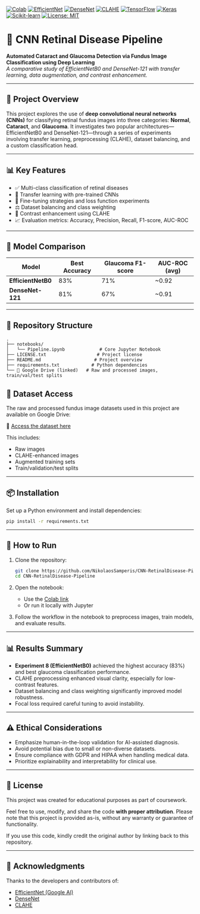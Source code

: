 [![Colab](https://img.shields.io/badge/Notebook-Google%20Colab-orange?logo=googlecolab&logoColor=white)](https://colab.research.google.com/)
[![EfficientNet](https://img.shields.io/badge/EfficientNet-Paper-blue)](https://arxiv.org/abs/1905.11946)
[![DenseNet](https://img.shields.io/badge/DenseNet121-Paper-blue)](https://arxiv.org/abs/1608.06993)
[![CLAHE](https://img.shields.io/badge/CLAHE-Contrast_Enhancement-lightgrey)](https://en.wikipedia.org/wiki/Adaptive_histogram_equalization)
[![TensorFlow](https://img.shields.io/badge/TensorFlow-2.x-orange?logo=tensorflow)](https://www.tensorflow.org/)
[![Keras](https://img.shields.io/badge/Keras-Deep_Learning-red?logo=keras)](https://keras.io/)
[![Scikit-learn](https://img.shields.io/badge/scikit--learn-ML-blue?logo=scikit-learn)](https://scikit-learn.org/)
[![License: MIT](https://img.shields.io/badge/License-MIT-yellow.svg)](https://opensource.org/licenses/MIT)

# 🧠 CNN Retinal Disease Pipeline

**Automated Cataract and Glaucoma Detection via Fundus Image Classification using Deep Learning**  
*A comparative study of EfficientNetB0 and DenseNet-121 with transfer learning, data augmentation, and contrast enhancement.*

---

## 📌 Project Overview

This project explores the use of **deep convolutional neural networks (CNNs)** for classifying retinal fundus images into three categories: **Normal**, **Cataract**, and **Glaucoma**. It investigates two popular architectures—EfficientNetB0 and DenseNet-121—through a series of experiments involving transfer learning, preprocessing (CLAHE), dataset balancing, and a custom classification head.

---

## 📊 Key Features

- ✅ Multi-class classification of retinal diseases
- 🔁 Transfer learning with pre-trained CNNs
- 🧪 Fine-tuning strategies and loss function experiments
- ⚖️ Dataset balancing and class weighting
- 🎨 Contrast enhancement using CLAHE
- 📈 Evaluation metrics: Accuracy, Precision, Recall, F1-score, AUC-ROC

---

## 🧪 Model Comparison

| Model          | Best Accuracy | Glaucoma F1-score | AUC-ROC (avg) |
|----------------|---------------|--------------------|----------------|
| **EfficientNetB0** | 83%          | 71%               | ~0.92          |
| **DenseNet-121**   | 81%          | 67%               | ~0.91          |

---

## 📁 Repository Structure

```
.
├── notebooks/
│   └── Pipeline.ipynb             # Core Jupyter Notebook
├── LICENSE.txt                   # Project license        
├── README.md                    # Project overview
├── requirements.txt            # Python dependencies                 
└── 📁 Google Drive (linked)   # Raw and processed images, train/val/test splits
```

## 📁 Dataset Access

The raw and processed fundus image datasets used in this project are available on Google Drive:

🔗 [Access the dataset here](https://drive.google.com/drive/folders/18HJRbyhWfaJok8r070PRf5G1ZxfyCb4W?usp=sharing)

This includes:
- Raw images
- CLAHE-enhanced images
- Augmented training sets
- Train/validation/test splits

---

## 📦 Installation

Set up a Python environment and install dependencies:

```bash
pip install -r requirements.txt
```

---

## 🚀 How to Run

1. Clone the repository:
   ```bash
   git clone https://github.com/NikolaosSamperis/CNN-RetinalDisease-Pipeline.git
   cd CNN-RetinalDisease-Pipeline
   ```

2. Open the notebook:
   - Use the [Colab link](https://colab.research.google.com/drive/1-rAbH-aQBs9hCh4e7p0crPhQbWJvsZlw)
   - Or run it locally with Jupyter

3. Follow the workflow in the notebook to preprocess images, train models, and evaluate results.

---

## 📊 Results Summary

- **Experiment 8 (EfficientNetB0)** achieved the highest accuracy (83%) and best glaucoma classification performance.
- CLAHE preprocessing enhanced visual clarity, especially for low-contrast features.
- Dataset balancing and class weighting significantly improved model robustness.
- Focal loss required careful tuning to avoid instability.

---

## ⚠️ Ethical Considerations

- Emphasize human-in-the-loop validation for AI-assisted diagnosis.
- Avoid potential bias due to small or non-diverse datasets.
- Ensure compliance with GDPR and HIPAA when handling medical data.
- Prioritize explainability and interpretability for clinical use.

---

## 📄 License

This project was created for educational purposes as part of coursework.

Feel free to use, modify, and share the code **with proper attribution**. Please note that this project is provided as-is, without any warranty or guarantee of functionality.

If you use this code, kindly credit the original author by linking back to this repository.

---

## 🙌 Acknowledgments

Thanks to the developers and contributors of:
- [EfficientNet (Google AI)](https://github.com/google/automl)
- [DenseNet](https://arxiv.org/abs/1608.06993)
- [CLAHE](https://doi.org/10.1023/B:JVLC.0000021715.57353.38)





